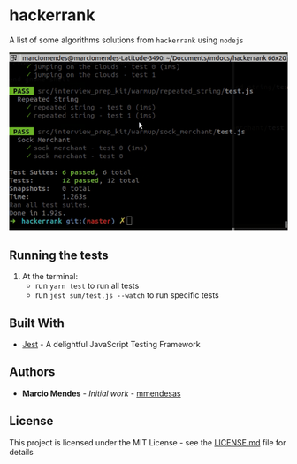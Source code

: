 # hackerrank

A list of some algorithms solutions from `hackerrank` using `nodejs`

![](hackerrank-rec.gif)

## Running the tests
1. At the terminal:
    - run `yarn test` to run all tests
    - run `jest sum/test.js --watch` to run specific tests

## Built With

* [Jest](https://jestjs.io/) - A delightful JavaScript Testing Framework


## Authors

* **Marcio Mendes** - *Initial work* - [mmendesas](https://github.com/mmendesas)

## License

This project is licensed under the MIT License - see the [LICENSE.md](LICENSE.md) file for details
